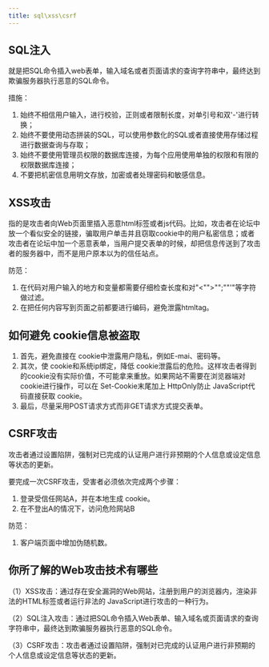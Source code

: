 ```yaml
---
title: sql\xss\csrf
---
```


SQL注入
---
就是把SQL命令插入web表单，输入域名或者页面请求的查询字符串中，最终达到欺骗服务器执行恶意的SQL命令。

措施：
1. 始终不相信用户输入，进行校验，正则或者限制长度，对单引号和双'-'进行转换；
2. 始终不要使用动态拼装的SQL，可以使用参数化的SQL或者直接使用存储过程进行数据查询与存取；
3. 始终不要使用管理员权限的数据库连接，为每个应用使用单独的权限和有限的权限数据库连接；
4. 不要把机密信息用明文存放，加密或者处理密码和敏感信息。

XSS攻击
---
指的是攻击者向Web页面里插入恶意html标签或者js代码。比如，攻击者在论坛中放一个看似安全的链接，骗取用户单击并且窃取cookie中的用户私密信息；或者攻击者在论坛中加一个恶意表单，当用户提交表单的时候，却把信息传送到了攻击者的服务器中，而不是用户原本以为的信任站点。

防范：
1. 在代码对用户输入的地方和变量都需要仔细检查长度和对"<"">"";""'"等字符做过滤。
2. 在把任何内容写到页面之前都要进行编码，避免泄露htmltag。

如何避免 cookie信息被盗取
---
1. 首先，避免直接在 cookie中泄露用户隐私，例如E-mai、密码等。
2. 其次，使 cookie和系统ip绑定，降低 cookie泄露后的危险。这样攻击者得到的cookie没有实际价值，不可能拿来重放。如果网站不需要在浏览器端对 cookie进行操作，可以在 Set-Cookie末尾加上 HttpOnly防止 JavaScript代码直接获取 cookie。
3. 最后，尽量采用POST请求方式而非GET请求方式提交表单。

CSRF攻击
---
攻击者通过设置陷阱，强制对已完成的认证用户进行非预期的个人信息或设定信息等状态的更新。

要完成一次CSRF攻击，受害者必须依次完成两个步骤：
1. 登录受信任网站A，并在本地生成 cookie。
2. 在不登出A的情况下，访问危险网站B

防范：
1. 客户端页面中增加伪随机数。

你所了解的Web攻击技术有哪些
---
（1）XSS攻击：通过存在安全漏洞的Web网站，注册到用户的浏览器内，渲染非法的HTML标签或者运行非法的 JavaScript进行攻击的一种行为。

（2）SQL注入攻击：通过把SQL命令插入Web表单、输入域名或页面请求的查询字符串中，最终达到欺骗服务器执行恶意的SQL命令。

（3）CSRF攻击：攻击者通过设置陷阱，强制对已完成的认证用户进行非预期的个人信息或设定信息等状态的更新。